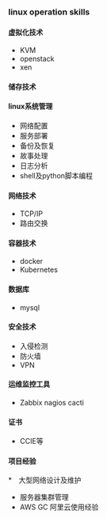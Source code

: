 ### linux operation skills
#### 虚拟化技术
* KVM
* openstack
* xen
#### 储存技术
#### linux系统管理
* 网络配置
* 服务部署
* 备份及恢复
* 故事处理
* 日志分析
* shell及python脚本编程
#### 网络技术
* TCP/IP
* 路由交换
#### 容器技术
* docker
* Kubernetes
#### 数据库
* mysql
#### 安全技术
* 入侵检测
* 防火墙
* VPN
#### 运维监控工具
* Zabbix nagios cacti
#### 证书
* CCIE等
#### 项目经验
*　大型网络设计及维护
* 服务器集群管理
* AWS GC 阿里云使用经验
